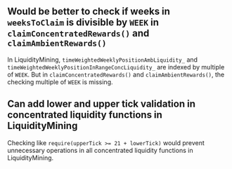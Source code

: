 ## Would be better to check if weeks in `weeksToClaim` is divisible by `WEEK` in `claimConcentratedRewards()` and `claimAmbientRewards()`

In LiquidityMining, `timeWeightedWeeklyPositionAmbLiquidity_` and `timeWeightedWeeklyPositionInRangeConcLiquidity_` are indexed by multiple of `WEEK`.
But in `claimConcentratedRewards()` and `claimAmbientRewards()`, the checking multiple of `WEEK` is missing.


## Can add lower and upper tick validation in concentrated liquidity functions in LiquidityMining
Checking like `require(upperTick >= 21 + lowerTick)` would prevent unnecessary operations in all concentrated liquidity functions in LiquidityMining.